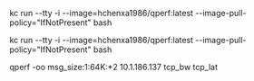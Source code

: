 kc run --tty -i  --image=hchenxa1986/qperf:latest --image-pull-policy="IfNotPresent" bash

kc run --tty -i  --image=hchenxa1986/qperf:latest --image-pull-policy="IfNotPresent" bash

qperf -oo msg_size:1:64K:*2  10.1.186.137 tcp_bw tcp_lat
